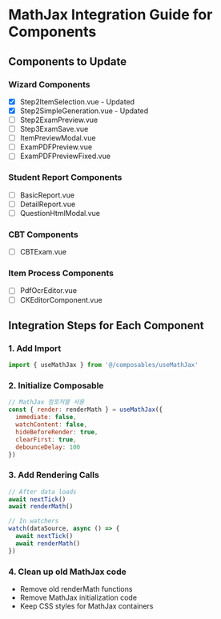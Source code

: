 # MathJax Integration Guide for Components

## Components to Update

### Wizard Components
- [x] Step2ItemSelection.vue - Updated
- [x] Step2SimpleGeneration.vue - Updated
- [ ] Step2ExamPreview.vue
- [ ] Step3ExamSave.vue
- [ ] ItemPreviewModal.vue
- [ ] ExamPDFPreview.vue
- [ ] ExamPDFPreviewFixed.vue

### Student Report Components
- [ ] BasicReport.vue
- [ ] DetailReport.vue
- [ ] QuestionHtmlModal.vue

### CBT Components  
- [ ] CBTExam.vue

### Item Process Components
- [ ] PdfOcrEditor.vue
- [ ] CKEditorComponent.vue

## Integration Steps for Each Component

### 1. Add Import
```javascript
import { useMathJax } from '@/composables/useMathJax'
```

### 2. Initialize Composable
```javascript
// MathJax 컴포저블 사용
const { render: renderMath } = useMathJax({
  immediate: false,
  watchContent: false,
  hideBeforeRender: true,
  clearFirst: true,
  debounceDelay: 100
})
```

### 3. Add Rendering Calls
```javascript
// After data loads
await nextTick()
await renderMath()

// In watchers
watch(dataSource, async () => {
  await nextTick()
  await renderMath()
})
```

### 4. Clean up old MathJax code
- Remove old renderMath functions
- Remove MathJax initialization code
- Keep CSS styles for MathJax containers